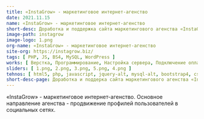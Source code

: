 ```yaml
---
title: «InstaGrow» - маркетинговое интернет-агенство
date: 2021.11.15
name: «InstaGrow» - маркетинговое интернет-агенство
short-desc: Доработка и поддержка сайта маркетингового агенства «InstaGrow».
image-path: instagrow
image-logo: 1.png
org-name: «InstaGrow» - маркетинговое интернет-агенство
site-org: https://instagrow.biz/
tags: [ PHP, JS, BS4, MySQL, WordPress ]
works: [ Верстка, Программирование, Настройка сервера, Подключение оплаты ]
sliders: [ 1.png, 2.png, 3.png, 5.png, 4.png ]
tehnos: [ html5, php, javascript, jquery-alt, mysql-alt, bootstrap4, css3, sass, less, webpack  ]
short-desc-page: Доработка и поддерка сайта маркетингового агенства «InstaGrow». Основные доработки были связаны с SEO-параметрами, которые отвечали за поведенческие факторы, а также существенно доработан функционал сайта. <h5 class='section-title mt-3 mb-3'>Список работ по сайту</h5><ul class='mb-5 ms-md-5'><li class='mb-3'>существенно доработана верстка</li><li class='mb-3'>разработан скрипт для получения различной информации из Instagram (фотографии, информация об аккаунте, подписчиках и т.д.)</li><li class='mb-3'>подлючена платежная система с интеграцией по API и передажей информации об успешности/ошибке платежа</li><li class='mb-3'>подключен и настроен скринт для консультанта</li><li class='mb-3'>проведена донастройка сервера для повышения безопасности</li><li class='mb-3'>настроена работа почты</li></ul>  
---
```

<p>«InstaGrow» - маркетинговое интернет-агенство. Основное направление агенства - продвижение профилей пользователей в социальных сетях.</p>
